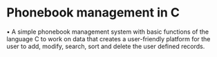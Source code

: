 # Phonebook management in C

•	A simple phonebook management system with basic functions of the language C to work on data that creates a user-friendly platform for the user to add, modify, search, sort and delete the user defined records.


